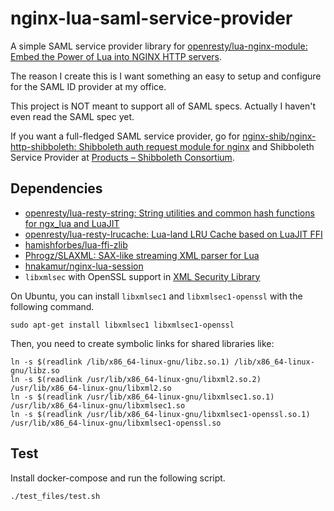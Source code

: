 nginx-lua-saml-service-provider
===============================

A simple SAML service provider library for [openresty/lua-nginx-module: Embed the Power of Lua into NGINX HTTP servers](https://github.com/openresty/lua-nginx-module).

The reason I create this is I want something an easy to setup and configure for the SAML ID provider at my office.

This project is NOT meant to support all of SAML specs. Actually I haven't even read the SAML spec yet.

If you want a full-fledged SAML service provider, go for [nginx-shib/nginx-http-shibboleth: Shibboleth auth request module for nginx](https://github.com/nginx-shib/nginx-http-shibboleth) and Shibboleth Service Provider at [Products – Shibboleth Consortium](https://www.shibboleth.net/products/).

## Dependencies

* [openresty/lua-resty-string: String utilities and common hash functions for ngx_lua and LuaJIT](https://github.com/openresty/lua-resty-string)
* [openresty/lua-resty-lrucache: Lua-land LRU Cache based on LuaJIT FFI](https://github.com/openresty/lua-resty-lrucache)
* [hamishforbes/lua-ffi-zlib](https://github.com/hamishforbes/lua-ffi-zlib)
* [Phrogz/SLAXML: SAX-like streaming XML parser for Lua](https://github.com/Phrogz/SLAXML)
* [hnakamur/nginx-lua-session](https://github.com/hnakamur/nginx-lua-session)
* `libxmlsec` with OpenSSL support in [XML Security Library](https://www.aleksey.com/xmlsec/)

On Ubuntu, you can install `libxmlsec1` and `libxmlsec1-openssl` with the following command.

```
sudo apt-get install libxmlsec1 libxmlsec1-openssl
```

Then, you need to create symbolic links for shared libraries like:

```
ln -s $(readlink /lib/x86_64-linux-gnu/libz.so.1) /lib/x86_64-linux-gnu/libz.so
ln -s $(readlink /usr/lib/x86_64-linux-gnu/libxml2.so.2) /usr/lib/x86_64-linux-gnu/libxml2.so
ln -s $(readlink /usr/lib/x86_64-linux-gnu/libxmlsec1.so.1) /usr/lib/x86_64-linux-gnu/libxmlsec1.so
ln -s $(readlink /usr/lib/x86_64-linux-gnu/libxmlsec1-openssl.so.1) /usr/lib/x86_64-linux-gnu/libxmlsec1-openssl.so
```

## Test

Install docker-compose and run the following script.

```
./test_files/test.sh
```
